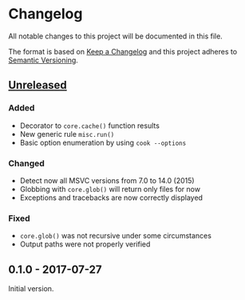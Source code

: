 # Changelog
All notable changes to this project will be documented in this file.

The format is based on [Keep a Changelog](http://keepachangelog.com/en/1.0.0/)
and this project adheres to [Semantic Versioning](http://semver.org/spec/v2.0.0.html).

## [Unreleased]
### Added
- Decorator to `core.cache()` function results 
- New generic rule `misc.run()`
- Basic option enumeration by using `cook --options`

### Changed
- Detect now all MSVC versions from 7.0 to 14.0 (2015)
- Globbing with `core.glob()` will return only files for now
- Exceptions and tracebacks are now correctly displayed

### Fixed
- `core.glob()` was not recursive under some circumstances
- Output paths were not properly verified


## 0.1.0 - 2017-07-27

Initial version.

[Unreleased]: https://github.com/jachris/cook/compare/v0.1.0...HEAD
